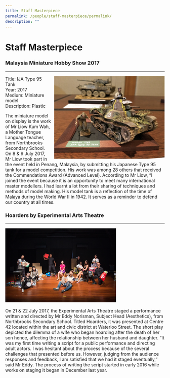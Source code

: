 ```yaml
---
title: Staff Masterpiece
permalink: /people/staff-masterpiece/permalink/
description: ""
---
```

Staff Masterpiece
=================
### Malaysia Miniature Hobby Show 2017
----------------------------------




<img src="/images/ABCD.png" style="width:350px;height:260px;margin-left:10px;" align = "right">


Title: IJA Type 95 Tank  
Year: 2017  
Medium: Miniature model  
Description: Plastic

The miniature model on display is the work of Mr Liow Kum Wah, a Mother Tongue Language teacher, from Northbrooks Secondary School. On 8 & 9 July 2017, Mr Liow took part in the event held in Penang, Malaysia, by submitting his Japanese Type 95 tank for a model competition. His work was among 28 others that received the Commendations Award (Advanced Level). According to Mr Liow, “I joined the event because it is an opportunity to meet many international master modellers. I had learnt a lot from their sharing of techniques and methods of model making. His model tank is a reflection of the time of Malaya during the World War II in 1942. It serves as a reminder to defend our country at all times.

### Hoarders by Experimental Arts Theatre
-------------------------------------





![](/images/StaffMasterpiece2.png)



On 21 & 22 July 2017, the Experimental Arts Theatre staged a performance written and directed by Mr Eddy Norisman, Subject Head (Aesthetics), from Northbrooks Secondary School. Titled Hoarders, it was presented at Centre 42 located within the art and civic district at Waterloo Street. The short play depicted the dilemma of a wife who began hoarding after the death of her son hence, affecting the relationship between her husband and daughter. “It was my first time writing a script for a public performance and directing adult actors. I was hesitant about the process because of the several challenges that presented before us. However, judging from the audience responses and feedback, I am satisfied that we had it staged eventually,” said Mr Eddy. The process of writing the script started in early 2016 while works on staging it began in December last year.